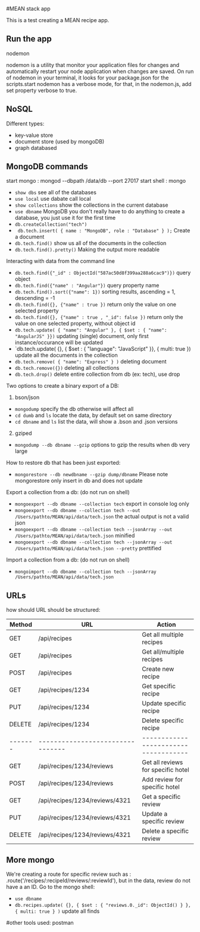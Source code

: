 #MEAN stack app

This is a test creating a MEAN recipe app.

## Run the app
nodemon

nodemon is a utility that monitor your application files for changes and automatically restart your node application when changes are saved.
On run of nodemon in your terminal, it looks for your package.json for the scripts.start
nodemon has a verbose mode, for that, in the nodemon.js, add set property verbose to true.

## NoSQL

Different types:

 * key-value store
 * document store (used by mongoDB)
 * graph databased

## MongoDB commands
start mongo : mongod --dbpath /data/db --port 27017
start shell : mongo


- `show dbs` see all of the databases
- `use local` use dabate call local
- `show collections` show the collections in the current database
- `use dbname` MongoDB you don't really have to do anything to create a database, you just use it for the first time
- `db.createCollection("tech")`
- ` db.tech.insert(
	    {
	      name : "MongoDB",
	      role : "Database"
    	}
	);` Create a document
- `db.tech.find()` show us all of the documents in the collection
- `db.tech.find().pretty()` Making the output more readable

Interacting with data from the command line

- `db.tech.find({"_id" : ObjectId("587ac50d8f399aa288a6cac9")})` query object
- `db.tech.find({"name" : "Angular"})` query property name
- `db.tech.find().sort({"name": 1})` sorting results, ascending = 1, descending = -1
- `db.tech.find({}, {"name" : true })` return only the value on one selected property
- `db.tech.find({}, {"name" : true , "_id": false })` return only the value on one selected property, without object id
- `db.tech.update(
	{ "name": "Angular" },
	{ $set : { "name": "AngularJS" }})` updating (single) document, only first instance/occurance will be updated
- `db.tech.update(
	{},
	{ $set : { "language": "JavaScript" }},
	{ multi: true }) update all the documents in the collection
- `db.tech.remove( { "name": "Express" } )` deleting document
- `db.tech.remove({})` deleting all collections
- `db.tech.drop()` delete entire collection from db (ex: tech), use drop

Two options to create a binary export of a DB:

 1) bson/json
 - `mongodump` specify the db otherwise will affect all
 - `cd dumb` and `ls` locate the data, by default set on same directory
 - `cd dbname` and `ls` list the data, will show a .bson and .json versions

 2) gziped
 - `mongodump --db dbname --gzip` options to gzip the results when db very large

How to restore db that has been just exported:
- `mongorestore --db newdbname --gzip dump/dbname`
Please note mongorestore only insert in db and does not update

Export a collection from a db: (do not run on shell)
- `mongoexport --db dbname --collection tech` export in console log only
- `mongoexport --db dbname --collection tech --out /Users/pathto/MEAN/api/data/tech.json` the actual output is not a valid json
- `mongoexport --db dbname --collection tech --jsonArray --out /Users/pathto/MEAN/api/data/tech.json` minified
- `mongoexport --db dbname --collection tech --jsonArray --out /Users/pathto/MEAN/api/data/tech.json --pretty` prettified

Import a collection from a db: (do not run on shell)
- `mongoimport --db dbname --collection tech --jsonArray /Users/pathto/MEAN/api/data/tech.json`

## URLs
how should URL should be structured:

Method | URL                            | Action
-------|--------------------------------|-----------------------------------
GET    | /api/recipes                   | Get all multiple recipes
GET    | /api/recipes                   | Get all/multiple recipes
POST   | /api/recipes                   | Create new recipe
GET    | /api/recipes/1234              | Get specific recipe
PUT    | /api/recipes/1234              | Update specific recipe
DELETE | /api/recipes/1234              | Delete specific recipe
-------|--------------------------------|------------------------------------
GET    | /api/recipes/1234/reviews      | Get all reviews for specific hotel
POST   | /api/recipes/1234/reviews      | Add review for specific hotel
GET    | /api/recipes/1234/reviews/4321 | Get a specific review
PUT    | /api/recipes/1234/reviews/4321 | Update a specific review
DELETE | /api/recipes/1234/reviews/4321 | Delete a specific review


## More mongo
We're creating a route for specific review such as : .route('/recipes/:recipeId/reviews/:reviewId'), but in the data, review do not have a an ID.
Go to the mongo shell:

 - `use dbname`
 - `db.recipes.update(
  {},
  {
    $set : {
      "reviews.0._id": ObjectId()
    }
  },
  {
    multi: true
  }
)`  update all finds

#other tools used:
postman